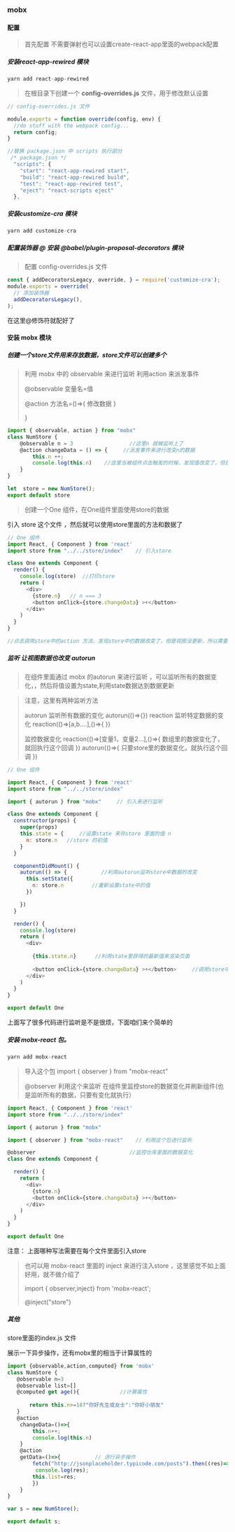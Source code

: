 



### mobx

#### 配置

>首先配置 不需要弹射也可以设置create-react-app里面的webpack配置

##### 安装react-app-rewired 模块

```js
yarn add react-app-rewired
```

>在根目录下创建一个  **config-overrides.js** 文件，用于修改默认设置

```js
// config-overrides.js 文件

module.exports = function override(config, env) {
  //do stuff with the webpack config...
  return config;
}

//替换 package.json 中 scripts 执行部分
 /* package.json */
  "scripts": {
    "start": "react-app-rewired start",
    "build": "react-app-rewired build",
    "test": "react-app-rewired test",
    "eject": "react-scripts eject"
  },
```

##### 安装customize-cra 模块

```js
yarn add customize-cra 
```

##### 配置装饰器 @   安装   @babel/plugin-proposal-decorators    模块

>配置 config-overrides.js 文件

```js
const { addDecoratorsLegacy, override, } = require('customize-cra');
module.exports = override(
  // 添加装饰器
  addDecoratorsLegacy(),
);
```

在这里@修饰符就配好了

#### 安装 mobx 模块

##### 创建一个store文件用来存放数据，store文件可以创建多个

>利用  mobx  中的  observable   来进行监听  利用action 来派发事件
>
>@observable 变量名=值  
>
>@action   方法名=()=>{
>  					修改数据
>  			}   
>
> 	 }

```js
import { observable, action } from "mobx"
class NumStore {
    @observable n = 3                  //这里n 就被监听上了
	@action changeData = () => {     //派发事件来进行改变n的数据
        this.n ++;
        console.log(this.n)    //这里当被组件点击触发的时候，发现值改变了，但是视图不刷新，需要监听
    }
}

let  store = new NumStore();
export default store
```

>创建一个One 组件，在One组件里面使用store的数据

引入 store 这个文件 ，然后就可以使用store里面的方法和数据了

```js
// One 组件
import React, { Component } from 'react'
import store from "../../store/index"    // 引入store

class One extends Component {   
  render() {
    console.log(store)  //打印store
    return (
      <div>
        {store.n}   // n === 3
        <button onClick={store.changeData} >+</button>  
      </div>
    )
  }
}

//点击调用store中的action 方法，发现store中的数据改变了，但是视图没更新，所以需要监听
```

##### 监听 让视图数据也改变  autorun

>在组件里面通过 mobx 的autorun 来进行监听 ，可以监听所有的数据变化，，然后将值设置为state,利用state数据达到数据更新

>注意，这里有两种监听方法
>
>  autorun  监听所有数据的变化  autorun(()=>{})
>  reaction 监听特定数据的变化  reaction(()=>[a,b....],()=>{ })
>
>监控数据变化
>       reaction(()=>[变量1，变量2...],()=>{
>       	    数组里的数据变化了，就回执行这个回调
>       	})
>        autorun(()=>{
>        	   只要store里的数据变化，就执行这个回调
>        	})



```js
// One 组件

import React, { Component } from 'react'
import store from "../../store/index"

import { autorun } from "mobx"     // 引入来进行监听

class One extends Component {
  constructor(props) {
    super(props)
    this.state = {     //设置state 来存store 里面的值 n
      n: store.n   //store 的初值
    }
  }

  componentDidMount() {    
    autorun(() => {           //利用autorun监听store中数据的改变
      this.setState({
        n: store.n         //重新设置state中的值
      })

    })
  }

  render() {
    console.log(store)
    return (
      <div>
        
        {this.state.n}      //利用state里获得的最新值来渲染页面
        
        <button onClick={store.changeData} >+</button>     //调用store中的action来让他++
      </div>
    )
  }
}

export default One
```

上面写了很多代码进行监听是不是很烦，下面咱们来个简单的

##### 安装  mobx-react  包。

```js
yarn add mobx-react
```

>导入这个包  import { observer } from "mobx-react"      
>
> @observer   利用这个来监听   在组件里监控store的数据变化并刷新组件(也是监听所有的数据，只要有变化就执行）

```js
import React, { Component } from 'react'
import store from "../../store/index"

import { autorun } from "mobx"

import { observer } from "mobx-react"    // 利用这个包进行监听

@observer                              //监控仓库里面的数据变化
class One extends Component {

  render() {
    return (
      <div>
        {store.n}
        <button onClick={store.changeData} >+</button>
      </div>
    )
  }
}

export default One
```

注意： 上面哪种写法需要在每个文件里面引入store

>也可以用  mobx-react  里面的   inject 来进行注入store ，这里感觉不如上面好用，就不做介绍了
>
>import { observer,inject} from 'mobx-react';
>
> @inject("store")

##### 其他

store里面的index.js 文件

展示一下异步操作，还有mobx里的相当于计算属性的

```js
import {observable,action,computed} from 'mobx'
class NumStore {
   @observable n=3
   @observable list=[]
   @computed get age(){             //计算属性
      
       return this.n>=18?"你好先生或女士":"你好小朋友"
   }
   @action
    changeData=()=>{
        this.n++;
        console.log(this.n)
    }
    @action
    getData=()=>{           // 进行异步操作
        fetch("http://jsonplaceholder.typicode.com/posts").then((res)=>res.json()).then((res)=>{
         console.log(res);    
        this.list=res;
        })
    }
}

var s = new NumStore();

export default s;
```

